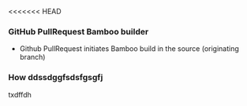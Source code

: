 <<<<<<< HEAD

### GitHub PullRequest Bamboo builder ###

* Github PullRequest initiates Bamboo build in the source (originating branch)


### How ddssdggfsdsfgsgfj
txdffdh
